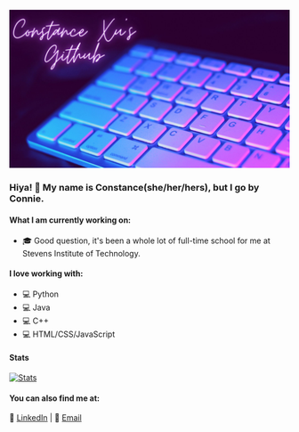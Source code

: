 
![](https://raw.githubusercontent.com/conniexu444/conniexu444/master/conniegithubheader.jpg)
### Hiya! 👋 My name is Constance(she/her/hers), but I go by Connie. 
#### What I am currently working on:
* 🎓 Good question, it's been a whole lot of full-time school for me at Stevens Institute of Technology.

#### I love working with:
* 💻 Python
* 💻 Java
* 💻 C++
* 💻 HTML/CSS/JavaScript

 #### Stats
[![Stats](https://github-readme-stats.vercel.app/api?username=conniexu444)](https://github.com/conniexu444)

#### You can also find me at:
 💼 [LinkedIn](https://www.linkedin.com/in/constancexu/) | 📧 [Email](mailto:cxu16@stevens.edu)
 
